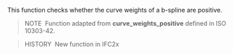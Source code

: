 ﻿This function checks whether the curve weights of a b-spline are positive.

> NOTE&nbsp; Function adapted from **curve_weights_positive** defined in ISO 10303-42.

> HISTORY&nbsp; New function in IFC2x
